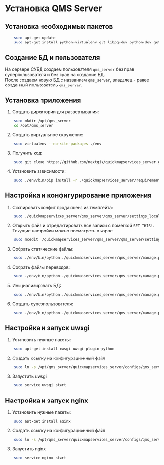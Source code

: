 # Установка QMS Server

## Установка необходимых пакетов  
```bash  
    sudo apt-get update
    sudo apt-get install python-virtualenv git libpq-dev python-dev gettext
```



## Создание БД и пользователя
На сервере СУБД создаем пользователя ```qms_server``` без прав суперпользователя и без прав на создание БД.  
После создаем новую БД с названием ```qms_server```, владелец - ранее созданный пользователь ```qms_server```.   


## Установка приложения

1. Создать директории для развертывания:   
```bash  
    sudo mkdir /opt/qms_server  
    cd /opt/qms_server  
```

2. Создать виртуальное окружение:
```bash
    sudo virtualenv --no-site-packages ./env
```
  
3. Получить код:  
```bash
    sudo git clone https://github.com/nextgis/quickmapservices_server.git  
```
  
4. Установить зависимости:  
```bash
    sudo ./env/bin/pip install -r ./quickmapservices_server/requirements.txt  
```  
    
## Настройка и конфигурирование приложения

1. Скопировать конфиг продакшена из темплейта:
```bash
    sudo ./quickmapservices_server/qms_server/qms_server/settings_local.py_template ./quickmapservices_server/qms_server/qms_server/settings_local.py
```  
  
2. Открыть файл и отредактировать все записи с пометкой ```SET THIS!```. Текущие настройки можно посмотреть в корпе.
```bash
    sudo mcedit ./quickmapservices_server/qms_server/qms_server/settings_local.py
```  


3. Собрать статические файлы:
```bash
    sudo ./env/bin/python ./quickmapservices_server/qms_server/manage.py collectstatic
```  

4. Собрать файлы переводов:
```bash
    sudo ./env/bin/python ./quickmapservices_server/qms_server/manage.py compilemessages
```  

5. Инициализировать БД:
```bash
    sudo ./env/bin/python ./quickmapservices_server/qms_server/manage.py migrate
```  

6. Создать суперпользователя:
```bash
    sudo ./env/bin/python ./quickmapservices_server/qms_server/manage.py createsuperuser
```  

  
## Настройка и запуск uwsgi
  
1. Установить нужные пакеты:
```bash
    sudo apt-get install uwsgi uwsgi-plugin-python
```  

2. Создать ссылку на конфигурационный файл
```bash
    sudo ln -s /opt/qms_server/quickmapservices_server/configs/qms_server_uwsgi.ini /etc/uwsgi/apps-enabled/
```  

3. Запустить uwsgi
```bash
    sudo service uwsgi start
```  

  
## Настройка и запуск nginx
  
1. Установить нужные пакеты:
```bash
    sudo apt-get install nginx
```  

2. Создать ссылку на конфигурационный файл
```bash
    sudo ln -s /opt/qms_server/quickmapservices_server/configs/qms_server_nginx.conf /etc/nginx/sites-enabled/
```  

3. Запустить nginx
```bash
    sudo service nginx start
```  
